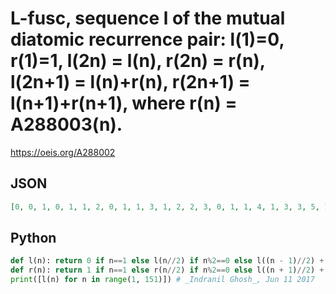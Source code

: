 # L\-fusc, sequence l of the mutual diatomic recurrence pair: l\(1\)\=0, r\(1\)\=1, l\(2n\) \= l\(n\), r\(2n\) \= r\(n\), l\(2n\+1\) \= l\(n\)\+r\(n\), r\(2n\+1\) \= l\(n\+1\)\+r\(n\+1\), where r\(n\) \= A288003\(n\)\.
https://oeis.org/A288002
## JSON
```JSON
[0, 0, 1, 0, 1, 1, 2, 0, 1, 1, 3, 1, 2, 2, 3, 0, 1, 1, 4, 1, 3, 3, 5, 1, 2, 2, 5, 2, 3, 3, 4, 0, 1, 1, 5, 1, 4, 4, 7, 1, 3, 3, 8, 3, 5, 5, 7, 1, 2, 2, 7, 2, 5, 5, 8, 2, 3, 3, 7, 3, 4, 4, 5, 0, 1, 1, 6, 1, 5, 5, 9, 1, 4, 4, 11, 4, 7, 7, 10, 1, 3, 3, 11, 3, 8, 8]
```
## Python
```Python
def l(n): return 0 if n==1 else l(n//2) if n%2==0 else l((n - 1)//2) + r((n - 1)//2)
def r(n): return 1 if n==1 else r(n//2) if n%2==0 else l((n + 1)//2) + r((n + 1)//2)
print([l(n) for n in range(1, 151)]) # _Indranil Ghosh_, Jun 11 2017
```
